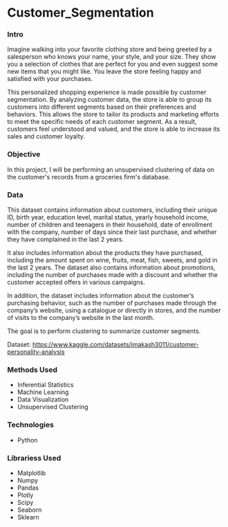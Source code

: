 # Customer_Segmentation

### Intro 
Imagine walking into your favorite clothing store and being greeted by a salesperson who knows your name, your style, and your size. They show you a selection of clothes that are perfect for you and even suggest some new items that you might like. You leave the store feeling happy and satisfied with your purchases.

This personalized shopping experience is made possible by customer segmentation. By analyzing customer data, the store is able to group its customers into different segments based on their preferences and behaviors. This allows the store to tailor its products and marketing efforts to meet the specific needs of each customer segment. As a result, customers feel understood and valued, and the store is able to increase its sales and customer loyalty.

### Objective 
In this project, I will be performing an unsupervised clustering of data on the customer's records from a groceries firm's database.

### Data
This dataset contains information about customers, including their unique ID, birth year, education level, marital status, yearly household income, number of children and teenagers in their household, date of enrollment with the company, number of days since their last purchase, and whether they have complained in the last 2 years.

It also includes information about the products they have purchased, including the amount spent on wine, fruits, meat, fish, sweets, and gold in the last 2 years. The dataset also contains information about promotions, including the number of purchases made with a discount and whether the customer accepted offers in various campaigns.

In addition, the dataset includes information about the customer’s purchasing behavior, such as the number of purchases made through the company’s website, using a catalogue or directly in stores, and the number of visits to the company’s website in the last month.

The goal is to perform clustering to summarize customer segments.

Dataset: https://www.kaggle.com/datasets/imakash3011/customer-personality-analysis

### Methods Used
* Inferential Statistics
* Machine Learning
* Data Visualization
* Unsupervised Clustering


### Technologies
* Python

### Librariess Used
* Matplotlib
* Numpy
* Pandas
* Plotly
* Scipy
* Seaborn
* Sklearn 
